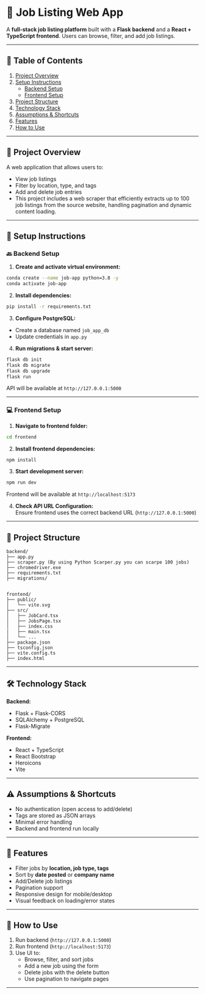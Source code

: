 
# 💼 Job Listing Web App

A **full-stack job listing platform** built with a **Flask backend** and a **React + TypeScript frontend**. Users can browse, filter, and add job listings.

---

## 📌 Table of Contents

1. [Project Overview](#project-overview)
2. [Setup Instructions](#setup-instructions)  
   - [Backend Setup](#backend-setup)  
   - [Frontend Setup](#frontend-setup)
3. [Project Structure](#project-structure)
4. [Technology Stack](#technology-stack)
5. [Assumptions & Shortcuts](#assumptions--shortcuts)
6. [Features](#features)
7. [How to Use](#how-to-use)

---

## 📁 Project Overview

A web application that allows users to:

- View job listings
- Filter by location, type, and tags
- Add and delete job entries
- This project includes a web scraper that efficiently extracts up to 100 job listings from the source website, handling pagination and dynamic content loading.
---

## 🔧 Setup Instructions

### 🔙 Backend Setup

1. **Create and activate virtual environment:**

```bash
conda create --name job-app python=3.8 -y
conda activate job-app
```

2. **Install dependencies:**

```bash
pip install -r requirements.txt
```

3. **Configure PostgreSQL:**

- Create a database named `job_app_db`
- Update credentials in `app.py`

4. **Run migrations & start server:**

```bash
flask db init
flask db migrate
flask db upgrade
flask run
```

API will be available at `http://127.0.0.1:5000`

---

### 💻 Frontend Setup

1. **Navigate to frontend folder:**

```bash
cd frontend
```

2. **Install frontend dependencies:**

```bash
npm install
```

3. **Start development server:**

```bash
npm run dev
```

Frontend will be available at `http://localhost:5173`

4. **Check API URL Configuration:**  
Ensure frontend uses the correct backend URL (`http://127.0.0.1:5000`)

---

## 🧱 Project Structure

```
backend/
├── app.py
├── scraper.py (By using Python Scarper.py you can scarpe 100 jobs)
├── chromedriver.exe 
├── requirements.txt
├── migrations/


frontend/
├── public/
│   └── vite.svg
├── src/
│   ├── JobCard.tsx
│   ├── JobsPage.tsx
│   ├── index.css
|   ├── main.tsx
│   └── ...
├── package.json
├── tsconfig.json
├── vite.config.ts
├── index.html
```

---

## 🛠️ Technology Stack

**Backend:**

- Flask + Flask-CORS
- SQLAlchemy + PostgreSQL
- Flask-Migrate

**Frontend:**

- React + TypeScript
- React Bootstrap
- Heroicons
- Vite

---

## ⚠️ Assumptions & Shortcuts

- No authentication (open access to add/delete)
- Tags are stored as JSON arrays
- Minimal error handling
- Backend and frontend run locally

---

## 🚀 Features

- Filter jobs by **location, job type, tags**
- Sort by **date posted** or **company name**
- Add/Delete job listings
- Pagination support
- Responsive design for mobile/desktop
- Visual feedback on loading/error states

---

## 📘 How to Use

1. Run backend (`http://127.0.0.1:5000`)
2. Run frontend (`http://localhost:5173`)
3. Use UI to:
   - Browse, filter, and sort jobs
   - Add a new job using the form
   - Delete jobs with the delete button
   - Use pagination to navigate pages

---

